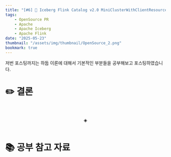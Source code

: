 ```yaml
---
title: "[#6] 📘 Iceberg Flink Catalog v2.0 MiniClusterWithClientResource 종속석 제거"
tags:
    - OpenSource PR
    - Apache
    - Apache Iceberg
	- Apache Flink
date: "2025-05-23"
thumbnail: "/assets/img/thumbnail/OpenSource_2.png"
bookmark: true
---
```


저번 포스팅까지는 하둡 이론에 대해서 기본적인 부분들을 공부해보고 포스팅하였습니다.

# ✏️ 결론

<br>
<br>
<div align="center">◈</div>
<br>

# 📚 공부 참고 자료